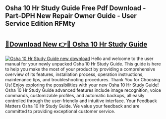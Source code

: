 ## Osha 10 Hr Study Guide Free Pdf Download - Part-DPH New Repair Owner Guide - User Service Edition RFMty

# <h2><a href="http://bc5895.oget.top/?id=Osha+10+Hr+Study+Guide">🔗Download New 👉🔴 Osha 10 Hr Study Guide</a></h2>

[![Osha 10 Hr Study Guide new download](https://i.imgur.com/5g1atiW.png)](http://bc5895.oget.top/?id=Osha+10+Hr+Study+Guide)
Hello and welcome to the user manual for your newly unpacked Osha 10 Hr Study Guide. This guide is here to help you make the most of your product by providing a comprehensive overview of its features, installation process, operation instructions, maintenance tips, and troubleshooting procedures. Thank You for Choosing Us! Enjoy exploring the possibilities with your new Osha 10 Hr Study Guide! Osha 10 Hr Study Guide advanced features include image recognition, voice commands, customizable profiles, and automatic backups, all easily controlled through the user-friendly and intuitive interface. Your Feedback Matters Osha 10 Hr Study Guide. We value your feedback and are committed to providing exceptional customer service.
